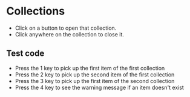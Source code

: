 # Collections

- Click on a button to open that collection.
- Click anywhere on the collection to close it.

## Test code

- Press the 1 key to pick up the first item of the first collection
- Press the 2 key to pick up the second item of the first collection
- Press the 3 key to pick up the first item of the second collection
- Press the 4 key to see the warning message if an item doesn't exist
